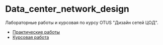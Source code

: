 # Data_center_network_design

Лабораторные работы и курсовая по курсу OTUS "Дизайн сетей ЦОД".

 - [Практические работы](labs/)
 - [Курсовая работа](project_work/)
